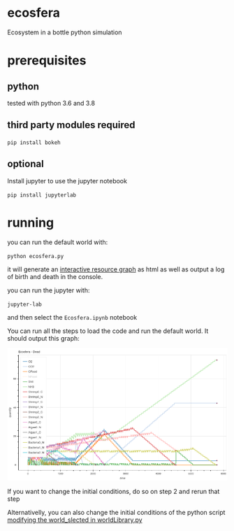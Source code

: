 # ecosfera

Ecosystem in a bottle python simulation

# prerequisites

## python

tested with python 3.6 and 3.8

## third party modules required

`pip install bokeh`

## optional

Install jupyter to use the jupyter notebook

`pip install jupyterlab`

# running

you can run the default world with:

`python ecosfera.py`

it will generate an [interactive resource graph](ecosfera_world.html) as html as well as output
a log of birth and death in the console.

you can run the jupyter with:

`jupyter-lab`

and then select the `Ecosfera.ipynb` notebook

You can run all the steps to load the code and run the default world. It should
output this graph:

![Ecosfera Default World Graph](images/ecosfera_default_jupyter.png?raw=true "Ecosfera Default World")

If you want to change the initial conditions, do so on step 2 and rerun that step

Alternativelly, you can also change the initial conditions of the python script
[modifying the world_slected in worldLibrary.py](https://github.com/quimnuss/ecosfera/blob/master/worldLibrary.py#L4)

